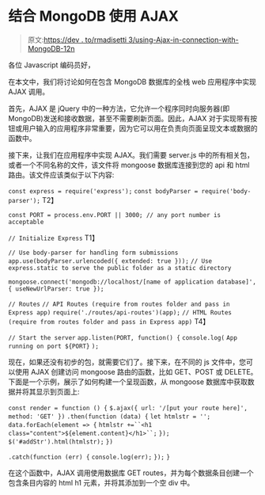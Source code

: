 # 结合 MongoDB 使用 AJAX

> 原文:[https://dev . to/rmadisetti 3/using-Ajax-in-connection-with-MongoDB-12n](https://dev.to/rmadisetti3/using-ajax-in-conjunction-with-mongodb-12n)

各位 Javascript 编码员好，

在本文中，我们将讨论如何在包含 MongoDB 数据库的全栈 web 应用程序中实现 AJAX 调用。

首先，AJAX 是 jQuery 中的一种方法，它允许一个程序同时向服务器(即 MongoDB)发送和接收数据，甚至不需要刷新页面。因此，AJAX 对于实现带有按钮或用户输入的应用程序非常重要，因为它可以用在负责向页面呈现文本或数据的函数中。

接下来，让我们在应用程序中实现 AJAX。我们需要 server.js 中的所有相关包，或者一个不同名称的文件，该文件将 mongoose 数据库连接到您的 api 和 html 路由。该文件应该类似于以下内容:

`const express = require('express');`
`const bodyParser = require('body-parser');`
T2】

`const PORT = process.env.PORT || 3000; // any port number is acceptable`

`// Initialize Express`
T1】

`// Use body-parser for handling form submissions`
`app.use(bodyParser.urlencoded({ extended: true }));`
`// Use express.static to serve the public folder as a static directory`

`mongoose.connect('mongodb://localhost/[name of application database]', { useNewUrlParser: true });`

`// Routes`
`// API Routes (require from routes folder and pass in Express app)`
`require('./routes/api-routes')(app);`
`// HTML Routes (require from routes folder and pass in Express app)`
T4】

`// Start the server`
`app.listen(PORT, function() {`
`console.log(` `App running on port ${PORT}` `);`

现在，如果还没有初步的包，就需要它们了。接下来，在不同的 js 文件中，您可以使用 AJAX 创建访问 mongoose 路由的函数，比如 GET、POST 或 DELETE。下面是一个示例，展示了如何构建一个呈现函数，从 mongoose 数据库中获取数据并将其显示到页面上:

`const render = function () {`
`$.ajax({ url: '/[put your route here]', method: 'GET' })`
`.then(function (data) {`
`let htmlstr = '';`
`data.forEach(element => {`
`htmlstr +=``<h1 class="content">${element.content}</h1>``;`
`});`
`$('#addStr').html(htmlstr);`
`})`

`.catch(function (err) {`
`console.log(err);`
`});`
`}`

在这个函数中，AJAX 调用使用数据库 GET routes，并为每个数据条目创建一个包含条目内容的 html h1 元素，并将其添加到一个空 div 中。